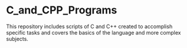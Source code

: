 # C_and_CPP_Programs
This repository includes scripts of C and C++ created to accomplish specific tasks and covers the basics of the language and more complex subjects.
